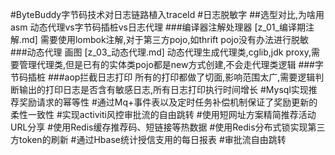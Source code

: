 #ByteBuddy字节码技术对日志链路植入traceId
#日志脱敏字
##选型对比,为啥用asm
动态代理vs字节码插桩vs日志代理
###编译器注解处理器
[z_01_编译期注解.md]
需要使用lombok注解,对于第三方pojo,如thrift pojo没有办法进行脱敏
###动态代理
画图
[z_03_动态代理.md]
动态代理生成代理类,cglib,jdk proxy,需要管理代理类,但是已有的实体类pojo都是new方式创建,不会走代理类逻辑
###字节码插桩
###aop拦截日志打印
所有的打印都做了切面,影响范围太广,需要逻辑判断输出的打印日志是否含有敏感日志,所有日志打印执行时间增长
#Mysql实现推荐奖励请求的幂等性
#通过Mq+事件表以及定时任务补偿机制保证了奖励更新的柔性一致性
#实现activiti风控审批流的自由跳转
#使用短网址方案精简推荐活动URL分享
#使用Redis缓存推荐码、短链接等热数据
#使用Redis分布式锁实现第三方token的刷新
#通过Hbase统计授信支用的每日报表
#审批流自由跳转
